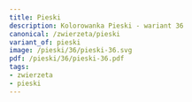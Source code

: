 ```yaml
---
title: Pieski
description: Kolorowanka Pieski - wariant 36
canonical: /zwierzeta/pieski
variant_of: pieski
image: /pieski/36/pieski-36.svg
pdf: /pieski/36/pieski-36.pdf
tags:
- zwierzeta
- pieski
---
```

